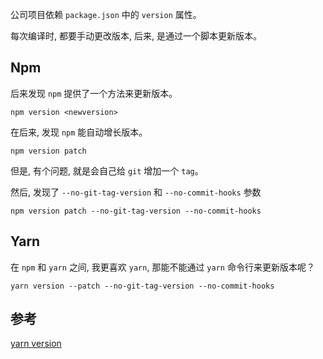 公司项目依赖 `package.json` 中的 `version` 属性。

每次编译时, 都要手动更改版本, 后来, 是通过一个脚本更新版本。

## Npm

后来发现 `npm` 提供了一个方法来更新版本。

```
npm version <newversion>
```

在后来, 发现 `npm` 能自动增长版本。

```
npm version patch
```

但是, 有个问题, 就是会自己给 `git` 增加一个 `tag`。

然后, 发现了 `--no-git-tag-version` 和 `--no-commit-hooks` 参数

```
npm version patch --no-git-tag-version --no-commit-hooks
```

## Yarn

在 `npm` 和 `yarn` 之间, 我更喜欢 `yarn`, 那能不能通过 `yarn` 命令行来更新版本呢？

```
yarn version --patch --no-git-tag-version --no-commit-hooks
```

## 参考

[yarn version](https://yarnpkg.com/lang/en/docs/cli/version/)
